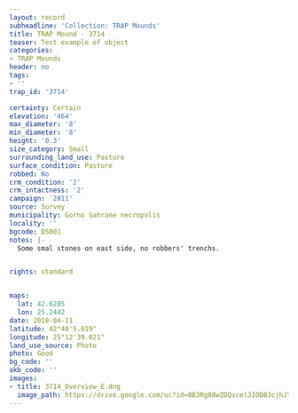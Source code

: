 ```yaml
---
layout: record
subheadline: 'Collection: TRAP Mounds'
title: TRAP Mound - 3714
teaser: Test example of object
categories:
- TRAP Mounds
header: no
tags:
- ''
trap_id: '3714'

certainty: Certain
elevation: '464'
max_diameter: '8'
min_diameter: '8'
height: '0.3'
size_category: Small
surrounding_land_use: Pasture
surface_condition: Pasture
robbed: No
crm_condition: '2'
crm_intactness: '2'
campaign: '2011'
source: Survey
municipality: Gorno Sahrane necropolis
locality: ''
bgcode: DS001
notes: |-
  Some smal stones on east side, no robbers' trenchs.


rights: standard


maps:
  lat: 42.6285
  lon: 25.2442
date: 2018-04-11
latitude: 42°40'5.619"
longitude: 25°12'39.021"
land_use_source: Photo
photo: Good
bg_code: ''
akb_code: ''
images:
- title: 3714_Overview_E.dng
  image_path: https://drive.google.com/uc?id=0B3Rg88wZDQscelJIODB3cjhJYU0
---
```

